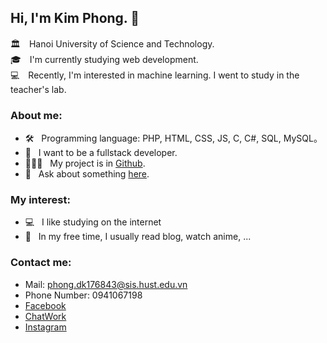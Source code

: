 ## Hi, I'm Kim Phong. 👋

🏛　Hanoi University of Science and Technology. <br>
🎓　I'm currently studying web development. <br>
💻　Recently, I'm interested in machine learning. I went to study in the teacher's lab.

### About me:

- 🛠 &nbsp; Programming language: PHP, HTML, CSS, JS, C, C#, SQL, MySQL。
- 🚀 &nbsp; I want to be a fullstack developer.
- 👨🏻‍💻 &nbsp; My project is in [Github](https://github.com/phongdk29101999?tab=repositories).
- 💬 &nbsp; Ask about something [here](https://github.com/phongdk29101999/phongdk29101999/issues).

### My interest:

- 💻 &nbsp; I like studying on the internet
- 📰 &nbsp; In my free time, I usually read blog, watch anime, ...

### Contact me:

- Mail: phong.dk176843@sis.hust.edu.vn
- Phone Number: 0941067198
- [Facebook](https://github.com/phongdk29101999)
- [ChatWork](https://www.chatwork.com/phongdk29101999)
- [Instagram](https://www.instagram.com/dokimufon/)
